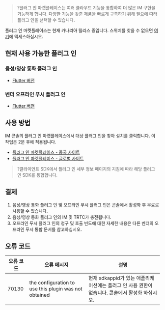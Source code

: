 >?플러그 인 마켓플레이스는 여러 클라우드 기능을 통합하여 더 많은 IM 구현을 가능하게 합니다. 다양한 기능을 갖춘 제품을 빠르게 구축하기 위해 필요에 따라 플러그 인을 선택할 수 있습니다.

플러그 인 마켓플레이스는 현재 카나리아 릴리스 중입니다. 스위치를 찾을 수 없으면 [여기](https://console.cloud.tencent.com/im/plugin)에 액세스하십시오.

## 현재 사용 가능한 플러그 인

### 음성/영상 통화 플러그 인

- [Flutter 버전](https://pub.dev/packages/tim_ui_kit_calling_plugin)

### 벤더 오프라인 푸시 플러그 인

- [Flutter 버전](https://pub.dev/packages/tim_ui_kit_push_plugin)

## 사용 방법

IM 콘솔의 플러그 인 마켓플레이스에서 대상 플러그 인을 찾아 설치를 클릭합니다. 이 작업은 2분 후에 적용됩니다.

- [플러그 인 마켓플레이스 - 중국 사이트](https://console.cloud.tencent.com/im/plugin)
- [플러그 인 마켓플레이스 - 글로벌 사이트](https://console.tencentcloud.com/im/plugin)

>?클라이언트 SDK에서 플러그 인 세부 정보 페이지의 지침에 따라 해당 플러그 인 SDK를 통합합니다.

## 결제

1. 음성/영상 통화 플러그 인 및 오프라인 푸시 플러그 인은 콘솔에서 활성화 후 무료로 사용할 수 있습니다.
2. 음성/영상 통화 플러그 인의 IM 및 TRTC가 충전됩니다.
3. 오프라인 푸시 플러그 인의 청구 및 호출 빈도에 대한 자세한 내용은 다른 벤더의 오프라인 푸시 통합 문서를 참고하십시오.

## 오류 코드
| 오류 코드 | 오류 메시지 | 설명 |
|---------|---------|---------|
| 70130 | the configuration to use this plugin was not obtained | 현재 sdkappid가 있는 애플리케이션에는 플러그 인 사용 권한이 없습니다. 콘솔에서 활성화 하십시오. |
